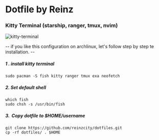# Dotfile by Reinz

### Kitty Terminal (starship, ranger, tmux, nvim)

![kitty-terminal](https://user-images.githubusercontent.com/110806427/207857512-0c2c01c5-3501-4196-9bbb-8881018e403e.png)

-- if you like this configuration on archlinux, let's follow step by step te installation. --


##### 1 . install kitty terminal

```git
sudo pacman -S fish kitty ranger tmux exa neofetch
```

##### 2. Set default shell

```git
which fish
sudo chsh -s /usr/bin/fish
```

##### 3.  Copy dotfile to $HOME/username

```git
git clone https://github.com/reinzcity/dotfiles.git
cp -rf dotfiles/ . $HOME
```
